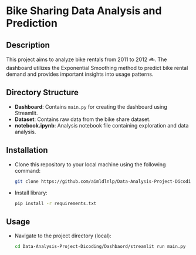 # Bike Sharing Data Analysis and Prediction

## Description
This project aims to analyze bike rentals from 2011 to 2012 🚲. The dashboard utilizes the Exponential Smoothing method to predict bike rental demand and provides important insights into usage patterns.

## Directory Structure
* **Dashboard**: Contains `main.py` for creating the dashboard using Streamlit.
* **Dataset**: Contains raw data from the bike share dataset.
* **notebook.ipynb**: Analysis notebook file containing exploration and data analysis.

## Installation
- Clone this repository to your local machine using the following command:
  ```bash
  git clone https://github.com/aimldlnlp/Data-Analysis-Project-Dicoding.git
- Install library:
  ```bash
  pip install -r requirements.txt
  
## Usage
- Navigate to the project directory (local):
  ```bash
  cd Data-Analysis-Project-Dicoding/Dashbaord/streamlit run main.py


